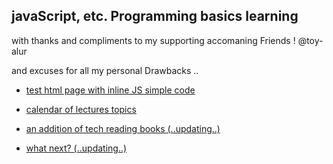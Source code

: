 ## javaScript, etc. Programming basics learning 

with thanks and compliments to my supporting accomaning Friends ! @toy-alur 

and excuses for all my personal Drawbacks ..

- [test html page with inline JS simple code](inn.html) 

- [calendar of lectures topics](schedule-2018.md)

- [an addition of tech reading books (..updating..)](add-reading.md)

- [what next? (..updating..)](w_n_.md)

